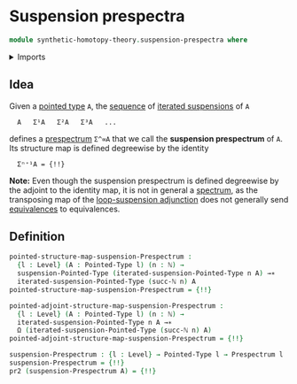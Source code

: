 # Suspension prespectra

```agda
module synthetic-homotopy-theory.suspension-prespectra where
```

<details><summary>Imports</summary>

```agda
open import elementary-number-theory.natural-numbers

open import foundation.dependent-pair-types
open import foundation.universe-levels

open import structured-types.pointed-maps
open import structured-types.pointed-types

open import synthetic-homotopy-theory.iterated-suspensions-of-pointed-types
open import synthetic-homotopy-theory.loop-spaces
open import synthetic-homotopy-theory.prespectra
open import synthetic-homotopy-theory.suspensions-of-pointed-types
open import synthetic-homotopy-theory.universal-property-suspensions-of-pointed-types
```

</details>

## Idea

Given a [pointed type](structured-types.pointed-types.md) `A`, the
[sequence](foundation.sequences.md) of
[iterated suspensions](synthetic-homotopy-theory.iterated-suspensions-of-pointed-types.md)
of `A`

```text
  A   Σ¹A   Σ²A   Σ³A   ...
```

defines a [prespectrum](synthetic-homotopy-theory.prespectra.md) `Σ^∞A` that we
call the **suspension prespectrum** of `A`. Its structure map is defined
degreewise by the identity

```text
  Σⁿ⁺¹A = {!!}
```

**Note:** Even though the suspension prespectrum is defined degreewise by the
adjoint to the identity map, it is not in general a
[spectrum](synthetic-homotopy-theory.spectra.md), as the transposing map of the
[loop-suspension adjunction](synthetic-homotopy-theory.universal-property-suspensions-of-pointed-types.md)
does not generally send [equivalences](foundation-core.equivalences.md) to
equivalences.

## Definition

```agda
pointed-structure-map-suspension-Prespectrum :
  {l : Level} (A : Pointed-Type l) (n : ℕ) →
  suspension-Pointed-Type (iterated-suspension-Pointed-Type n A) →∗
  iterated-suspension-Pointed-Type (succ-ℕ n) A
pointed-structure-map-suspension-Prespectrum = {!!}

pointed-adjoint-structure-map-suspension-Prespectrum :
  {l : Level} (A : Pointed-Type l) (n : ℕ) →
  iterated-suspension-Pointed-Type n A →∗
  Ω (iterated-suspension-Pointed-Type (succ-ℕ n) A)
pointed-adjoint-structure-map-suspension-Prespectrum = {!!}

suspension-Prespectrum : {l : Level} → Pointed-Type l → Prespectrum l
suspension-Prespectrum = {!!}
pr2 (suspension-Prespectrum A) = {!!}
```
